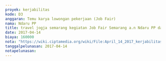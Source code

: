 ```yaml
---
proyek: kerjabilitas
kode: D3
anggaran: Temu karya lowongan pekerjaan (Job Fair)
nama: Ndaru PP
title: travel jogja semarang kegiatan Job Fair Semarang a.n Ndaru PP dan Anggrahini
date: 2017-04-14
biaya: 160000
nota: "https://wiki.ciptamedia.org/wiki/File:April_14_2017_kerjabilitas_D3_travel_semarang_jogja_ndaru751.jpg"
tanggalpelunasan: 2017-04-14
notapelunasan:
---
```

